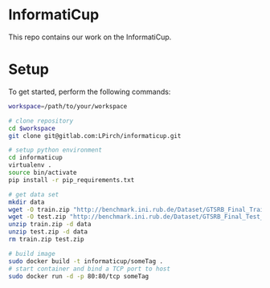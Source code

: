 # InformatiCup

This repo contains our work on the InformatiCup.

# Setup

To get started, perform the following commands:

```sh
workspace=/path/to/your/workspace

# clone repository
cd $workspace
git clone git@gitlab.com:LPirch/informaticup.git

# setup python environment
cd informaticup
virtualenv .
source bin/activate
pip install -r pip_requirements.txt

# get data set
mkdir data
wget -O train.zip "http://benchmark.ini.rub.de/Dataset/GTSRB_Final_Training_Images.zip"
wget -O test.zip "http://benchmark.ini.rub.de/Dataset/GTSRB_Final_Test_Images.zip"
unzip train.zip -d data
unzip test.zip -d data
rm train.zip test.zip

# build image
sudo docker build -t informaticup/someTag .
# start container and bind a TCP port to host
sudo docker run -d -p 80:80/tcp someTag
```
